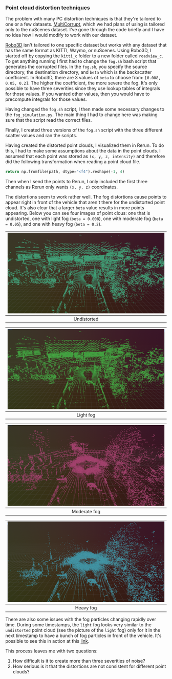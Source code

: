 ### Point cloud distortion techniques

The problem with many PC distortion techniques is that they're tailored to one or a few datasets. [MultiCorrupt](https://github.com/ika-rwth-aachen/MultiCorrupt), which we had plans of using is tailored only to the nuScenes dataset. I've gone through the code briefly and I have no idea how I would modify to work with our dataset.

[Robo3D](https://github.com/ldkong1205/Robo3D) isn't tailored to one specific dataset but works with any dataset that has the same format as KITTI, Waymo, or nuScenes. Using Robo3D, I started off by copying the `kitti_c` folder to a new folder called `roadview_c`. To get anything running I first had to change the `fog.sh` bash script that generates the corrupted files. In the `fog.sh`, you specify the source directory, the destination directory, and `beta` which is the backscatter coefficient. In Robo3D, there are 3 values of `beta` to choose from: `[0.008, 0.05, 0.2]`. The higher the coefficient, the more severe the fog. It's only possible to have three severities since they use lookup tables of integrals for those values. If you wanted other values, then you would have to precompute integrals for those values.

Having changed the `fog.sh` script, I then made some necessary changes to the `fog_simulation.py`. The main thing I had to change here was making sure that the script read the correct files.

Finally, I created three versions of the `fog.sh` script with the three different scatter values and ran the scripts.

Having created the distorted point clouds, I visualized them in Rerun. To do this, I had to make some assumptions about the data in the point clouds. I assumed that each point was stored as `(x, y, z, intensity)` and therefore did the following transformation when reading a point cloud file.

```python
return np.fromfile(path, dtype="<f4").reshape(-1, 4)
```

Then when I send the points to Rerun, I only included the first three channels as Rerun only wants `(x, y, z)` coordinates.

The distortions seem to work rather well. The fog distortions cause points to appear right in front of the vehicle that aren't there for the undistorted point cloud. It's also clear that a larger `beta` value results in more points appearing. Below you can see four images of point clous: one that is undistorted, one with light fog (`beta = 0.008`), one with moderate fog (`beta = 0.05`), and one with heavy fog (`beta = 0.2`).

| ![images/undistorted.png](images/undistorted.png) |
| :-----------------------------------------------: |
|                    Undistorted                    |

| ![images/light.png](images/light.png) |
| :-----------------------------------: |
|               Light fog               |

| ![images/moderate.png](images/moderate.png) |
| :-----------------------------------------: |
|                Moderate fog                 |

| ![images/heavy.png](images/heavy.png) |
| :-----------------------------------: |
|               Heavy fog               |

There are also some issues with the fog particles changing rapidly over time. During some timestamps, the `light` fog looks very similar to the `undistorted` point cloud (see the picture of the `light` fog) only for it in the next timestamp to have a bunch of fog particles in front of the vehicle. It's possible to see this in action at this [link](https://drive.google.com/drive/u/0/folders/1hgRfwG5Oup-RjSe7DjTPg4_NTosy7ItI).

This process leaves me with two questions:

1. How difficult is it to create more than three severities of noise?
2. How serious is it that the distortions are not consistent for different point clouds?
